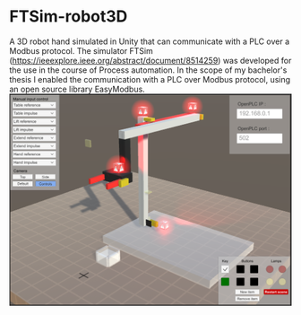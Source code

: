 # FTSim-robot3D
A 3D robot hand simulated in Unity that can communicate with a PLC over a Modbus protocol. The simulator FTSim (https://ieeexplore.ieee.org/abstract/document/8514259) 
was developed for the use in the course of Process automation. In the scope of my bachelor's thesis I enabled the communication with a PLC over Modbus protocol, 
using an open source library EasyModbus.
![robot](/img/robot.PNG)
